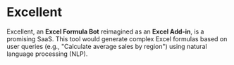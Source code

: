 # Excellent

Excellent, an **Excel Formula Bot** reimagined as an **Excel Add-in**, is a promising SaaS. This tool would generate complex Excel formulas based on user queries (e.g., "Calculate average sales by region") using natural language processing (NLP).
